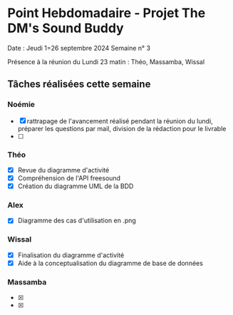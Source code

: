  # Point Hebdomadaire - Projet The DM's Sound Buddy


Date : Jeudi 1=26 septembre 2024
Semaine n° 3

Présence à la réunion du Lundi 23 matin : Théo, Massamba, Wissal
## Tâches réalisées cette semaine

### Noémie

- [x] rattrapage de l'avancement réalisé pendant la réunion du lundi, préparer les questions par mail, division de la rédaction pour le livrable
- [ ]

### Théo

- [x] Revue du diagramme d'activité
- [x] Compréhension de l'API freesound
- [x] Création du diagramme UML de la BDD

### Alex

- [x] Diagramme des cas d'utilisation en .png

### Wissal

- [x] Finalisation du diagramme d'activité
- [x] Aide à la conceptualisation du diagramme de base de données

### Massamba

- [x]
- [x]
